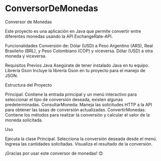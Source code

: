 # ConversorDeMonedas
Conversor de Monedas

Este proyecto es una aplicación en Java que permite convertir entre diferentes monedas usando la API ExchangeRate-API.

Funcionalidades
Conversión de: 
Dólar (USD) a Peso Argentino (ARS), Real Brasileño (BRL), y Peso Colombiano (COP) y viceversa.
Dólar (USD) a otra moneda y viceversa.

Requisitos Previos
Java Asegúrate de tener instalado Java en tu equipo.
Librería Gson Incluye la librería Gson en tu proyecto para el manejo de JSON.

Estructura del Proyecto

Principal: Contiene la entrada principal y un menú interactivo para seleccionar el tipo de conversión deseada, existen algunas predeterminadas.
ConsultarMoneda: Maneja las solicitudes HTTP a la API para obtener las tasas de conversión actualizadas.
ConvertirMonedas: Contiene los métodos para realizar la conversión y calcular el valor de la moneda solicitada.

Uso
 
Ejecuta la clase Principal.
Selecciona la conversión deseada desde el menú.
Ingresa las cantidades solicitadas.
Visualiza el resultado de la conversión.

¡Gracias por usar este conversor de monedas! 😊
